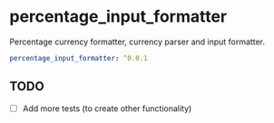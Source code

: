 # percentage_input_formatter

Percentage currency formatter, currency parser and input formatter.

```yaml
percentage_input_formatter: ^0.0.1
```  

## TODO

- [ ] Add more tests (to create other functionality)
